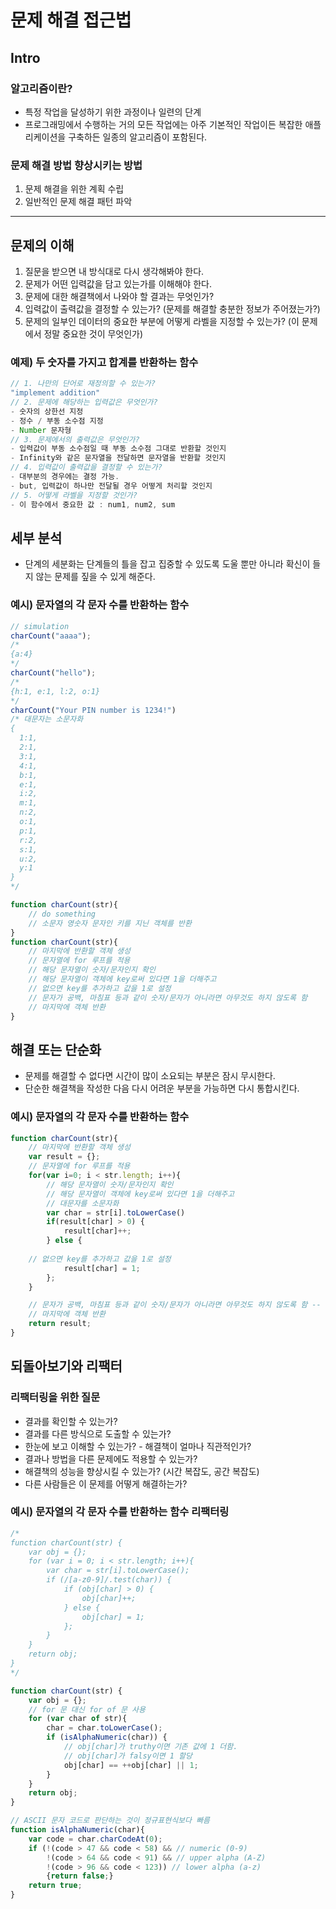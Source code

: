 # 문제 해결 접근법

## Intro

### 알고리즘이란?

- 특정 작업을 달성하기 위한 과정이나 일련의 단계
- 프로그래밍에서 수행하는 거의 모든 작업에는 아주 기본적인 작업이든 복잡한 애플리케이션을 구축하든 일종의 알고리즘이 포함된다.



### 문제 해결 방법 향상시키는 방법

1. 문제 해결을 위한 계획 수립
2. 일반적인 문제 해결 패턴 파악



---

## 문제의 이해

1. 질문을 받으면 내 방식대로 다시 생각해봐야 한다.
2. 문제가 어떤 입력값을 담고 있는가를 이해해야 한다.
3. 문제에 대한 해결책에서 나와야 할 결과는 무엇인가?
4. 입력값이 출력값을 결정할 수 있는가? (문제를 해결할 충분한 정보가 주어졌는가?)
5. 문제의 일부인 데이터의 중요한 부분에 어떻게 라벨을 지정할 수 있는가? (이 문제에서 정말 중요한 것이 무엇인가)



### 예제) 두 숫자를 가지고 합계를 반환하는 함수

```javascript
// 1. 나만의 단어로 재정의할 수 있는가?
"implement addition"
// 2. 문제에 해당하는 입력값은 무엇인가?
- 숫자의 상한선 지정
- 정수 / 부동 소수점 지정
- Number 문자형
// 3. 문제에서의 출력값은 무엇인가?
- 입력값이 부동 소수점일 때 부동 소수점 그대로 반환할 것인지
- Infinity와 같은 문자열을 전달하면 문자열을 반환할 것인지
// 4. 입력값이 출력값을 결정할 수 있는가?
- 대부분의 경우에는 결정 가능.
- but, 입력값이 하나만 전달될 경우 어떻게 처리할 것인지
// 5. 어떻게 라벨을 지정할 것인가?
- 이 함수에서 중요한 값 : num1, num2, sum
```



## 세부 분석

* 단계의 세분화는 단계들의 틀을 잡고 집중할 수 있도록 도울 뿐만 아니라 확신이 들지 않는 문제를 짚을 수 있게 해준다.



### 예시) 문자열의 각 문자 수를 반환하는 함수

```javascript
// simulation
charCount("aaaa");
/*
{a:4}
*/
charCount("hello");
/*
{h:1, e:1, l:2, o:1}
*/
charCount("Your PIN number is 1234!")
/* 대문자는 소문자화
{
  1:1,
  2:1,
  3:1,
  4:1,
  b:1,
  e:1,
  i:2,
  m:1,
  n:2,
  o:1,
  p:1,
  r:2,
  s:1,
  u:2,
  y:1
}
*/

function charCount(str){
    // do something
    // 소문자 영숫자 문자인 키를 지닌 객체를 반환 
}
function charCount(str){
    // 마지막에 반환할 객체 생성
    // 문자열에 for 루프를 적용
    // 해당 문자열이 숫자/문자인지 확인
    // 해당 문자열이 객체에 key로써 있다면 1을 더해주고
    // 없으면 key를 추가하고 값을 1로 설정
    // 문자가 공백, 마침표 등과 같이 숫자/문자가 아니라면 아무것도 하지 않도록 함
    // 마지막에 객체 반환
}
```





## 해결 또는 단순화

* 문제를 해결할 수 없다면 시간이 많이 소요되는 부분은 잠시 무시한다.
* 단순한 해결책을 작성한 다음 다시 어려운 부분을 가능하면 다시 통합시킨다.



### 예시) 문자열의 각 문자 수를 반환하는 함수

```javascript
function charCount(str){
    // 마지막에 반환할 객체 생성
    var result = {};
    // 문자열에 for 루프를 적용
    for(var i=0; i < str.length; i++){
        // 해당 문자열이 숫자/문자인지 확인
        // 해당 문자열이 객체에 key로써 있다면 1을 더해주고
        // 대문자를 소문자화
        var char = str[i].toLowerCase()
        if(result[char] > 0) {
            result[char]++;
        } else {
            
    // 없으면 key를 추가하고 값을 1로 설정
            result[char] = 1;
        };
    }

    // 문자가 공백, 마침표 등과 같이 숫자/문자가 아니라면 아무것도 하지 않도록 함 -- 정규표현식 및 ASCII 코드로 해결 가능
    // 마지막에 객체 반환 
    return result;
}


```



## 되돌아보기와 리팩터

### 리팩터링을 위한 질문

- 결과를 확인할 수 있는가?
- 결과를 다른 방식으로 도출할 수 있는가?
- 한눈에 보고 이해할 수 있는가? - 해결책이 얼마나 직관적인가?
- 결과나 방법을 다른 문제에도 적용할 수 있는가?
- 해결책의 성능을 향상시킬 수 있는가? (시간 복잡도, 공간 복잡도)
- 다른 사람들은 이 문제를 어떻게 해결하는가?



### 예시) 문자열의 각 문자 수를 반환하는 함수 리팩터링

```javascript
/*
function charCount(str) {
    var obj = {};
    for (var i = 0; i < str.length; i++){
        var char = str[i].toLowerCase();
        if (/[a-z0-9]/.test(char)) {
            if (obj[char] > 0) {
                obj[char]++;
            } else {
                obj[char] = 1;
            };
        }
    }
    return obj;
}
*/

function charCount(str) {
    var obj = {};
    // for 문 대신 for of 문 사용
    for (var char of str){
        char = char.toLowerCase();
        if (isAlphaNumeric(char)) {
            // obj[char]가 truthy이면 기존 값에 1 더함.
            // obj[char]가 falsy이면 1 할당
            obj[char] == ++obj[char] || 1;
        }
    }
    return obj;
}

// ASCII 문자 코드로 판단하는 것이 정규표현식보다 빠름
function isAlphaNumeric(char){
    var code = char.charCodeAt(0);
    if (!(code > 47 && code < 58) && // numeric (0-9)
        !(code > 64 && code < 91) && // upper alpha (A-Z)
        !(code > 96 && code < 123)) // lower alpha (a-z)
        {return false;}
    return true;
}
```

